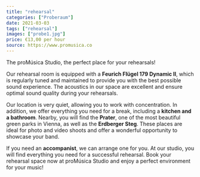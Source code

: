 ```yaml
---
title: "rehearsal"
categories: ["Proberaum"]
date: 2021-03-03
tags: ["rehearsal"]
images: ["probe1.jpg"]
price: €13,00 per hour
source: https://www.promusica.co
---
```


The proMúsica Studio, the perfect place for your rehearsals!<br>

Our rehearsal room is equipped with a **Feurich Flügel 179 Dynamic II**, which is regularly tuned and maintained to provide you with the best possible sound experience. The acoustics in our space are excellent and ensure optimal sound quality during your rehearsals.

Our location is very quiet, allowing you to work with concentration. In addition, we offer everything you need for a break, including a **kitchen and a bathroom**. Nearby, you will find the **Prater**, one of the most beautiful green parks in Vienna, as well as the **Erdberger Steg**. These places are ideal for photo and video shoots and offer a wonderful opportunity to showcase your band.

If you need an **accompanist**, we can arrange one for you. At our studio, you will find everything you need for a successful rehearsal. Book your rehearsal space now at proMúsica Studio and enjoy a perfect environment for your music!
